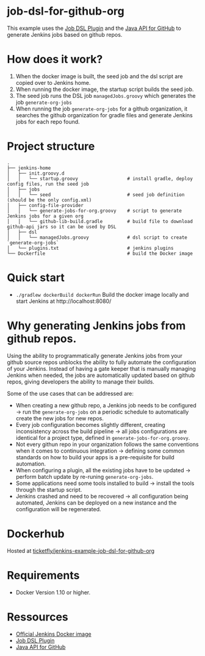 # job-dsl-for-github-org
This example uses the [Job DSL Plugin](https://wiki.jenkins-ci.org/display/JENKINS/Job+DSL+Plugin) and the [Java API for GitHub](https://github.com/kohsuke/github-api) to generate Jenkins jobs based on github repos.

# How does it work?
1. When the docker image is built, the seed job and the dsl script are copied over to Jenkins home.
2. When running the docker image, the startup script builds the seed job.
3. The seed job runs the DSL job `managedJobs.groovy` which generates the job `generate-org-jobs`
4. When running the job `generate-org-jobs` for a github organization, it searches the github organization for gradle files and generate Jenkins jobs for each repo found.

# Project structure
    .
    ├── jenkins-home
    │   ├── init.groovy.d 
    │   │   └── startup.groovy                  # install gradle, deploy config files, run the seed job
    │   ├── jobs
    │   │   └── seed                            # seed job definition (should be the only config.xml)
    │   ├── config-file-provider
    │   │   └── generate-jobs-for-org.groovy    # script to generate Jenkins jobs for a given org
    │   │   └── github-lib-build.gradle         # build file to download github-api jars so it can be used by DSL
    │   ├── dsl
    │   │   └── managedJobs.groovy              # dsl script to create `generate-org-jobs`
    │   └── plugins.txt                         # jenkins plugins
    └── Dockerfile                              # build the Docker image

# Quick start

- `./gradlew dockerBuild dockerRun` Build the docker image locally and start Jenkins at http://localhost:8080/

# Why generating Jenkins jobs from github repos.

Using the ability to programmatically generate Jenkins jobs from your github source repos unblocks the ability to fully automate the configuration of your Jenkins.
Instead of having a gate keeper that is manually managing Jenkins when needed, the jobs are automatically updated based on github repos, giving developers the ability to manage their builds.

Some of the use cases that can be addressed are:
- When creating a new github repo, a Jenkins job needs to be configured -> run the `generate-org-jobs` on a periodic schedule to automatically create the new jobs for new repos.
- Every job configuration becomes slightly different, creating inconsistency across the build pipeline -> all jobs configurations are identical for a project type, defined in `generate-jobs-for-org.groovy`.
- Not every githun repo in your organization follows the same conventions when it comes to continuous integration -> defining some common standards on how to build your apps is a pre-requisite for build automation.
- When configuring a plugin, all the existing jobs have to be updated -> perform batch update by re-runing `generate-org-jobs`.
- Some applications need some tools installed to build -> install the tools through the startup script.
- Jenkins crashed and need to be recovered -> all configuration being automated, Jenkins can be deployed on a new instance and the configuration will be regenerated.

# Dockerhub
Hosted at [ticketfly/jenkins-example-job-dsl-for-github-org](https://hub.docker.com/r/ticketfly/jenkins-example-job-dsl-for-github-org/)

# Requirements

- Docker Version 1.10 or higher.

# Ressources

- [Official Jenkins Docker image](https://github.com/jenkinsci/docker)
- [Job DSL Plugin](https://wiki.jenkins-ci.org/display/JENKINS/Job+DSL+Plugin)
- [Java API for GitHub](https://github.com/kohsuke/github-api)
